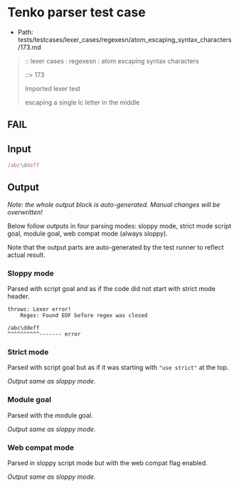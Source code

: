 # Tenko parser test case

- Path: tests/testcases/lexer_cases/regexesn/atom_escaping_syntax_characters/173.md

> :: lexer cases : regexesn : atom escaping syntax characters
>
> ::> 173
>
> Imported lexer test
>
> escaping a single lc letter in the middle

## FAIL

## Input

`````js
/abc\ddeff
`````

## Output

_Note: the whole output block is auto-generated. Manual changes will be overwritten!_

Below follow outputs in four parsing modes: sloppy mode, strict mode script goal, module goal, web compat mode (always sloppy).

Note that the output parts are auto-generated by the test runner to reflect actual result.

### Sloppy mode

Parsed with script goal and as if the code did not start with strict mode header.

`````
throws: Lexer error!
    Regex: Found EOF before regex was closed

/abc\ddeff
^^^^^^^^^^------- error
`````

### Strict mode

Parsed with script goal but as if it was starting with `"use strict"` at the top.

_Output same as sloppy mode._

### Module goal

Parsed with the module goal.

_Output same as sloppy mode._

### Web compat mode

Parsed in sloppy script mode but with the web compat flag enabled.

_Output same as sloppy mode._
